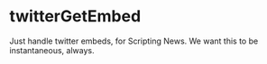 # twitterGetEmbed
Just handle twitter embeds, for Scripting News. We want this to be instantaneous, always.
